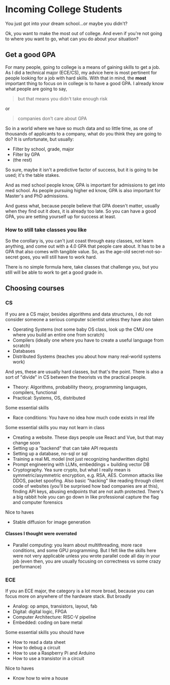 # Incoming College Students

You just got into your dream school...or maybe you didn't? 

Ok, you want to make the most out of college. And even if you're not going to where you want to go, what can you do about your situation?

## Get a good GPA

For many people, going to college is a means of gaining skills to get a job.
As I did a technical major (ECE/CS), my advice here is most pertinent for people looking for a job with hard skills.
With that in mind, the **most** important thing to focus on in college is to have a good GPA.
I already know what people are going to say, 

> but that means you didn't take enough risk

or 

> companies don't care about GPA

So in a world where we have so much data and so little time, as one of thousands of applicants to a company, what do you think they are going to do? It is unfortunate, but usually:

* Filter by school, grade, major
* Filter by GPA
* (the rest)

So sure, maybe it isn't a predictive factor of success, but it is going to be used; it's the table stakes.

And as med school people know, GPA is important for admissions to get into med school.
As people pursuing higher ed know, GPA is also important for Master's and PhD admissions.

And guess what, because people believe that GPA doesn't matter, usually when they find out it _does_, it is already too late.
So you can have a good GPA, you are setting yourself up for success at least.

### How to still take classes you like

So the corollary is, you can't just coast through easy classes, not learn anything, and come out with a 4.0 GPA that people care about. 
It has to be a GPA that also comes with tangible value. So, as the age-old secret-not-so-secret goes, you will still have to work hard.

There is no simple formula here, take classes that challenge you, but you still will be able to work to get a good grade in.

## Choosing courses

### CS

If you are a CS major, besides algorithms and data structures, I do not consider someone a serious computer scientist unless they have also taken

* Operating Systems (not some baby OS class, look up the CMU one where you build an entire one from scratch)
* Compilers (ideally one where you have to create a useful language from scratch)
* Databases
* Distributed Systems (teaches you about how many real-world systems work)

And yes, these are usually hard classes, but that's the point. There is also a sort of "divide" in CS between the theorists vs the practical people. 

* Theory: Algorithms, probability theory, programming languages, compilers, functional
* Practical: Systems, OS, distributed

Some essential skills

* Race conditions: You have no idea how much code exists in real life

Some essential skills you may not learn in class

* Creating a website. These days people use React and Vue, but that may change soon
* Setting up a "backend" that can take API requests 
* Setting up a database, no-sql or sql
* Training a real ML model (not just recognizing handwritten digits)
* Prompt engineering with LLMs, embeddings + building vector DB
* Cryptography. Yea sure crypto, but what I really mean is symmetric/asymmetric encryption, e.g. RSA, AES. Common attacks like DDOS, packet spoofing. Also basic "hacking" like reading through client code of websites (you'll be surprised how bad companies are at this), finding API keys, abusing endpoints that are not auth protected. There's a big rabbit hole you can go down in like professional capture the flag and computer forensics

Nice to haves

* Stable diffusion for image generation 

#### Classes I thought were overrated

* Parallel computing: you learn about multithreading, more race conditions, and some GPU programming. But I felt like the skills here were not very applicable unless you wrote parallel code all day in your job (even then, you are usually focusing on correctness vs some crazy performance)

### ECE

If you an ECE major, the category is a lot more broad, because you can focus more on anywhere of the hardware stack. 
But broadly

* Analog: op amps, transistors, layout, fab
* Digital: digital logic, FPGA
* Computer Architecture: RISC-V pipeline
* Embedded: coding on bare metal

Some essential skills you should have

* How to read a data sheet
* How to debug a circuit
* How to use a Raspberry Pi and Arduino
* How to use a transistor in a circuit

Nice to haves

* Know how to wire a house